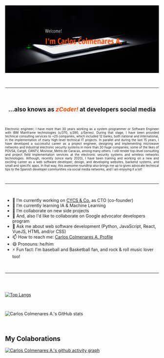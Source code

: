 ![zCoder Banner!](assets/img/miBanner.png)

<br>

---

<br>

### <div style="text-align:center"><h3>...also knows as<span style="color:#ff4c00"> _zCoder!_ </span>at developers social media</div>

<br>

<p style="text-align:justify; font-size:10px">
            Electronic engineer; I have more than 30 years working as a system
            programmer or Software Engineer with IBM Mainframe technologies (s/370,
            s/390, z/Series). During that stage, I have been provided technical
            consulting services to +25 companies, which included 12 banks, both
            national and international, in the implementation of many high-level
            technical IT projects. In parallel and during the last 15 years, I have 
            developed a successful career as a project engineer, designing and
            implementing microwave networks and industrial electronic security
            systems in more than 30 huge companies; some of the likes of PDVSA, 
            Cargill, CANTV, Movistar, Metro de Caracas, among many others. I still
            render top-level consulting and project field implementation services 
            at the electronic security systems and wireless networks technologies.
            Although, recently (since early 2020), I have been training and working
            on a new and exciting career as a web software developer; design, and
            developing websites, backend systems, and small and specific apps.
            In that way, this awesome roundtrip also brings me up to gives
            advocate technical tips to the Spanish developer communities via
            social media networks, and I am enjoying it a lot!
</p>

<br>

---

<br>

- 🔭 I’m currently working on [CYCS & Co.](https://cycs.netlify.app "CYCS Ingeniería e Instalaciones") as CTO (co-founder)
- 🌱 I’m currently learning IA & Machine Learning
- 👯 I’m collaborate on new side projects
- 👯 And, also I'd like to collaborate on Google advocator developers program
- 💬 Ask me about web software development (Python, JavaScript, React, VueJS, HTML and/or CSS)
- 📫 How to reach me: [Carlos Colmenares A. Profile](https://carlos-colmenares-a.netlify.app "https://carlos-colmenares-a.netlify.app")
- 😄 Pronouns: he/him
- ⚡ Fun fact: I'm baseball and Basketball fan, and rock & roll music lover too!

<br>

---

<br>
<br>

[![Top Langs](https://github-readme-stats.vercel.app/api/top-langs/?username=cycscarlos&&langs_count=8&theme=vue-dark)](https://github.com/cycscarlos/github-readme-stats)

<br>

![Carlos Colmenares A.'s GitHub stats](https://github-readme-stats.vercel.app/api?username=cycscarlos&show_icons=true&theme=vue-dark&hide=stars,prs)

<br>

## My Colaborations

[![Carlos Colmenares A.'s github activity graph](https://activity-graph.herokuapp.com/graph?username=cycscarlos&theme=react-dark)](https://github.com/cycscarlos/github-readme-activity-graph)

<br>
